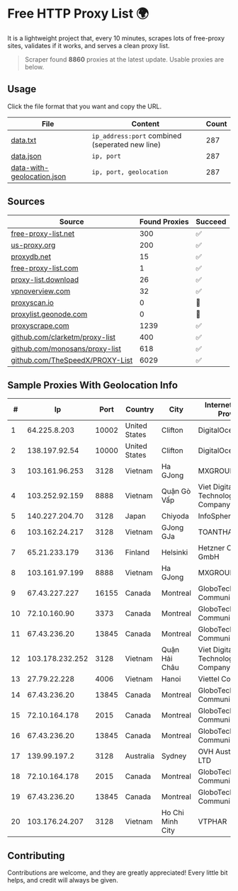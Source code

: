 
# Free HTTP Proxy List 🌍

It is a lightweight project that, every 10 minutes, scrapes lots of free-proxy sites, validates if it works, and serves a clean proxy list.


> Scraper found **8860** proxies at the latest update. Usable proxies are below.

## Usage

Click the file format that you want and copy the URL.


|File|Content|Count|
|----|-------|-----|
|[data.txt](https://raw.githubusercontent.com/themiralay/Proxy-List-World/master/data.txt)|`ip_address:port` combined (seperated new line)|287|
|[data.json](https://raw.githubusercontent.com/themiralay/Proxy-List-World/master/data.json)|`ip, port`|287|
|[data-with-geolocation.json](https://raw.githubusercontent.com/themiralay/Proxy-List-World/master/data-with-geolocation.json)|`ip, port, geolocation`|287|

## Sources

|Source|Found Proxies|Succeed|
|------|-------------|-------|
|[free-proxy-list.net](https://free-proxy-list.net)|300|✅|
|[us-proxy.org](https://www.us-proxy.org)|200|✅|
|[proxydb.net](http://proxydb.net)|15|✅|
|[free-proxy-list.com](https://free-proxy-list.com/?page=&port=&type%5B%5D=http&type%5B%5D=https&up_time=0&search=Search)|1|✅|
|[proxy-list.download](https://www.proxy-list.download/HTTP)|26|✅|
|[vpnoverview.com](https://vpnoverview.com/privacy/anonymous-browsing/free-proxy-servers)|32|✅|
|[proxyscan.io](https://www.proxyscan.io)|0|🚫|
|[proxylist.geonode.com](https://proxylist.geonode.com/api/proxy-list?limit=300&page=1&sort_by=lastChecked&sort_type=desc&protocols=http,https)|0|🚫|
|[proxyscrape.com](https://api.proxyscrape.com/v2/?request=displayproxies&protocol=http&timeout=10000&country=all&ssl=all&anonymity=all)|1239|✅|
|[github.com/clarketm/proxy-list](https://raw.githubusercontent.com/clarketm/proxy-list/master/proxy-list-raw.txt)|400|✅|
|[github.com/monosans/proxy-list](https://raw.githubusercontent.com/monosans/proxy-list/main/proxies/http.txt)|618|✅|
|[github.com/TheSpeedX/PROXY-List](https://raw.githubusercontent.com/TheSpeedX/PROXY-List/master/http.txt)|6029|✅|


## Sample Proxies With Geolocation Info

|#|Ip|Port|Country|City|Internet Service Provider|
|-|--|----|-------|----|-------------------------|
|1|64.225.8.203|10002|United States|Clifton|DigitalOcean, LLC|
|2|138.197.92.54|10000|United States|Clifton|DigitalOcean, LLC|
|3|103.161.96.253|3128|Vietnam|Ha GJong|MXGROUP|
|4|103.252.92.159|8888|Vietnam|Quận Gò Vấp|Viet Digital Technology Liability Company|
|5|140.227.204.70|3128|Japan|Chiyoda|InfoSphere|
|6|103.162.24.217|3128|Vietnam|GJong GJa|TOANTHANGSTECH|
|7|65.21.233.179|3136|Finland|Helsinki|Hetzner Online GmbH|
|8|103.161.97.199|8888|Vietnam|Ha GJong|MXGROUP|
|9|67.43.227.227|16155|Canada|Montreal|GloboTech Communications|
|10|72.10.160.90|3373|Canada|Montreal|GloboTech Communications|
|11|67.43.236.20|13845|Canada|Montreal|GloboTech Communications|
|12|103.178.232.252|3128|Vietnam|Quận Hải Châu|Viet Digital Technology Liability Company|
|13|27.79.22.228|4006|Vietnam|Hanoi|Viettel Corporation|
|14|67.43.236.20|13845|Canada|Montreal|GloboTech Communications|
|15|72.10.164.178|2015|Canada|Montreal|GloboTech Communications|
|16|67.43.236.20|13845|Canada|Montreal|GloboTech Communications|
|17|139.99.197.2|3128|Australia|Sydney|OVH Australia PTY LTD|
|18|72.10.164.178|2015|Canada|Montreal|GloboTech Communications|
|19|67.43.236.20|13845|Canada|Montreal|GloboTech Communications|
|20|103.176.24.207|3128|Vietnam|Ho Chi Minh City|VTPHAR|



## Contributing

Contributions are welcome, and they are greatly appreciated! Every
little bit helps, and credit will always be given.

